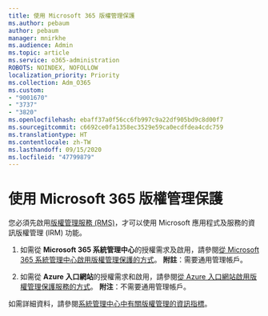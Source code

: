 ```yaml
---
title: 使用 Microsoft 365 版權管理保護
ms.author: pebaum
author: pebaum
manager: mnirkhe
ms.audience: Admin
ms.topic: article
ms.service: o365-administration
ROBOTS: NOINDEX, NOFOLLOW
localization_priority: Priority
ms.collection: Adm_O365
ms.custom:
- "9001670"
- "3737"
- "3820"
ms.openlocfilehash: ebaff37a0f56cc6fb997c9a22df905bd9c8d00f7
ms.sourcegitcommit: c6692ce0fa1358ec3529e59ca0ecdfdea4cdc759
ms.translationtype: HT
ms.contentlocale: zh-TW
ms.lasthandoff: 09/15/2020
ms.locfileid: "47799879"
---
```

# <a name="use-rights-management-protection-with-microsoft-365"></a>使用 Microsoft 365 版權管理保護

您必須先啟用[版權管理服務 (RMS)](https://docs.microsoft.com/azure/information-protection/what-is-azure-rms)，才可以使用 Microsoft 應用程式及服務的資訊版權管理 (IRM) 功能。

1. 如需從 **Microsoft 365 系統管理中心**的授權需求及啟用，請參閱[從 Microsoft 365 系統管理中心啟用版權管理保護的方式](https://docs.microsoft.com/azure/information-protection/activate-office365)。 **附註**：需要通用管理帳戶。

2. 如需從 **Azure 入口網站**的授權需求和啟用，請參閱[從 Azure 入口網站啟用版權管理保護服務的方式](https://docs.microsoft.com/azure/information-protection/activate-azure)。 **附注**：不需要通用管理帳戶。

如需詳細資料，請參閱[系統管理中心中有關版權管理的資訊指標](https://docs.microsoft.com/office365/enterprise/activate-rms-in-office-365)。
